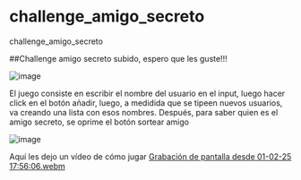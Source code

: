 # challenge_amigo_secreto
challenge_amigo_secreto


##Challenge amigo secreto subido, espero que les guste!!!

![image](https://github.com/user-attachments/assets/e99c4f01-4127-495d-87fd-9e9c0b73ed2a)

 El juego consiste en escribir el nombre del usuario en el input, luego hacer click en el botón añadir, luego, a medidida que se tipeen nuevos usuarios, va creando una lista con esos nombres. Después, para saber quien es el amigo secreto, se oprime el botón sortear amigo

 ![image](https://github.com/user-attachments/assets/f565a380-2fa2-409f-8c24-43cbd63ce1ee)

 Aquí les dejo un vídeo de cómo jugar
[Grabación de pantalla desde 01-02-25 17:56:06.webm](https://github.com/user-attachments/assets/a70f5c62-e488-4c43-8aa4-e4160bd5184e)





